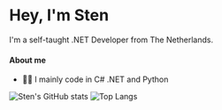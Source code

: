 # Hey, I'm Sten

I'm a self-taught .NET Developer from The Netherlands.

#### About me
- 👨‍💻 I mainly code in C# .NET and Python

![Sten's GitHub stats](https://github-readme-stats.vercel.app/api?username=sten-code&show_icons=true&theme=dark&custom_title=My%20Statistics)
![Top Langs](https://github-readme-stats.vercel.app/api/top-langs/?username=sten-code&layout=compact&theme=dark)
